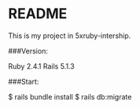 # README

This is my project in 5xruby-intership.

###Version:

Ruby 2.4.1
Rails 5.1.3

###Start:

$ rails bundle install
$ rails db:migrate
